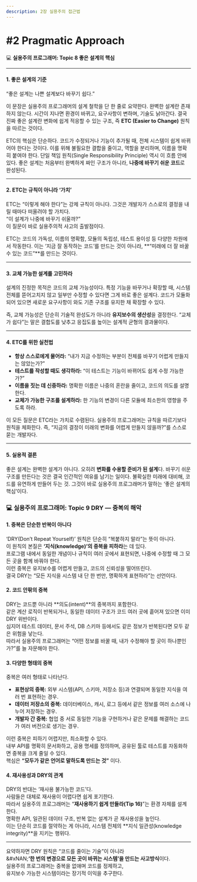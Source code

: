 ```yaml
---
description: 2장 실용주의 접근법
---
```


# #2 Pragmatic Approach

💻 **실용주의 프로그래머: Topic 8 좋은 설계의 핵심**

***

#### 1. 좋은 설계의 기준

“좋은 설계는 나쁜 설계보다 바꾸기 쉽다.”

이 문장은 실용주의 프로그래머의 설계 철학을 단 한 줄로 요약한다. 완벽한 설계란 존재하지 않는다. 시간이 지나면 환경이 바뀌고, 요구사항이 변하며, 기술도 낡아간다. 결국 진짜 좋은 설계란 변화에 쉽게 적응할 수 있는 구조, 즉 **ETC (Easier to Change)** 원칙을 따르는 것이다.

ETC의 핵심은 단순하다. 코드가 수정되거나 기능이 추가될 때, 전체 시스템이 쉽게 바뀌어야 한다는 것이다. 이를 위해 불필요한 결합을 줄이고, 역할을 분리하며, 이름을 명확히 붙여야 한다. 단일 책임 원칙(Single Responsibility Principle) 역시 이 흐름 안에 있다. 좋은 설계는 처음부터 완벽하게 짜인 구조가 아니라, **나중에 바꾸기 쉬운 코드**로 완성된다.

***

#### 2. ETC는 규칙이 아니라 ‘가치’

ETC는 “이렇게 해야 한다”는 강제 규칙이 아니다. 그것은 개발자가 스스로의 결정을 내릴 때마다 떠올려야 할 가치다.\
“이 설계가 나중에 바꾸기 쉬울까?”\
이 질문이 바로 실용주의적 사고의 출발점이다.

ETC는 코드의 가독성, 이름의 명확함, 모듈의 독립성, 테스트 용이성 등 다양한 차원에서 작동한다. 이는 ‘지금 잘 동작하는 코드’를 만드는 것이 아니라, \*\*“미래에 더 잘 바꿀 수 있는 코드”\*\*를 만드는 것이다.

***

#### 3. 교체 가능한 설계를 고민하라

설계의 진정한 목적은 코드의 교체 가능성이다. 특정 기능을 바꾸거나 확장할 때, 시스템 전체를 뜯어고치지 않고 일부만 수정할 수 있다면 그게 바로 좋은 설계다. 코드가 모듈화되어 있으면 새로운 요구사항이 와도 기존 구조를 유지한 채 확장할 수 있다.

즉, 교체 가능성은 단순히 기술적 완성도가 아니라 **유지보수의 생산성**을 결정한다. “교체가 쉽다”는 말은 결합도를 낮추고 응집도를 높이는 설계적 균형의 결과물이다.

***

#### 4. ETC를 위한 실천법

* **항상 스스로에게 물어라:** “내가 지금 수정하는 부분이 전체를 바꾸기 어렵게 만들지는 않았는가?”
* **테스트를 작성할 때도 생각하라:** “이 테스트는 기능이 바뀌어도 쉽게 수정 가능한가?”
* **이름을 짓는 데 신중하라:** 명확한 이름은 나중의 혼란을 줄이고, 코드의 의도를 설명한다.
* **교체가 가능한 구조를 설계하라:** 한 기능의 변경이 다른 모듈에 최소한의 영향을 주도록 하라.

이 모든 질문은 ETC라는 가치로 수렴된다. 실용주의 프로그래머는 규칙을 따르기보다 원칙을 체화한다. 즉, “지금의 결정이 미래의 변화를 어렵게 만들지 않을까?”를 스스로 묻는 개발자다.

***

#### 5. 실용적 결론

좋은 설계는 완벽한 설계가 아니다. 오히려 **변화를 수용할 준비가 된 설계**다. 바꾸기 쉬운 구조를 만든다는 것은 결국 인간적인 여유를 남기는 일이다. 불확실한 미래에 대비해, 코드를 유연하게 만들어 두는 것. 그것이 바로 실용주의 프로그래머가 말하는 ‘좋은 설계의 핵심’이다.





### 💻 실용주의 프로그래머: Topic 9 DRY — 중복의 해악

#### 1. 중복은 단순한 반복이 아니다

‘DRY(Don’t Repeat Yourself)’ 원칙은 단순히 “복붙하지 말라”는 뜻이 아니다.\
이 원칙의 본질은 **‘지식(knowledge)’의 중복을 피하라**는 데 있다.\
프로그램 내에서 동일한 개념이나 규칙이 여러 곳에서 표현되면, 나중에 수정할 때 그 모든 곳을 함께 바꿔야 한다.\
이런 중복은 유지보수를 어렵게 만들고, 코드의 신뢰성을 떨어뜨린다.\
결국 DRY는 “모든 지식을 시스템 내 단 한 번만, 명확하게 표현하라”는 선언이다.

#### 2. 코드 안팎의 중복

DRY는 코드뿐 아니라 \*\*의도(intent)\*\*의 중복까지 포함한다.\
같은 계산 로직이 반복되거나, 동일한 데이터 구조가 코드 여러 곳에 흩어져 있으면 이미 DRY 위반이다.\
심지어 테스트 데이터, 문서 주석, DB 스키마 등에서도 같은 정보가 반복된다면 모두 같은 위험을 낳는다.\
따라서 실용주의 프로그래머는 “어떤 정보를 바꿀 때, 내가 수정해야 할 곳이 하나뿐인가?”를 늘 자문해야 한다.

#### 3. 다양한 형태의 중복

중복은 여러 형태로 나타난다.

* **표현상의 중복:** 외부 시스템(API, 스키마, 저장소 등)과 연결되며 동일한 지식을 여러 번 표현하는 경우.
* **데이터 저장소의 중복:** 데이터베이스, 캐시, 로그 등에서 같은 정보를 여러 소스에 나누어 저장하는 경우.
* **개발자 간 중복:** 협업 중 서로 동일한 기능을 구현하거나 같은 문제를 해결하는 코드가 여러 버전으로 생기는 경우.

이런 중복은 피하기 어렵지만, 최소화할 수 있다.\
내부 API를 명확히 문서화하고, 공용 명세를 정의하며, 공유된 툴로 테스트를 자동화하면 중복을 크게 줄일 수 있다.\
핵심은 **“모두가 같은 언어로 말하도록 만드는 것”** 이다.

#### 4. 재사용성과 DRY의 관계

DRY의 반대는 ‘재사용 불가능한 코드’다.\
사람들은 대체로 재사용이 어렵다면 쉽게 포기한다.\
따라서 실용주의 프로그래머는 “**재사용하기 쉽게 만들라(Tip 16)**”는 환경 자체를 설계한다.\
명확한 API, 일관된 데이터 구조, 반복 없는 설계가 곧 재사용성을 높인다.\
이는 단순히 코드를 절약하는 게 아니라, 시스템 전체의 \*\*지식 일관성(knowledge integrity)\*\*을 지키는 행위다.

***

요약하자면 DRY 원칙은 “코드를 줄이는 기술”이 아니라\
&#xNAN;**‘한 번의 변경으로 모든 곳이 바뀌는 시스템’을 만드는 사고방식**이다.\
실용주의 프로그래머는 중복을 없애며 코드를 정제하고,\
유지보수 가능한 시스템이라는 장기적 이익을 추구한다.
